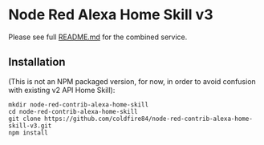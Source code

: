 # Node Red Alexa Home Skill v3
Please see full [README.md](https://github.com/coldfire84/node-red-alexa-home-skill-v3-web/blob/master/README.md) for the combined service.

## Installation
(This is not an NPM packaged version, for now, in order to avoid confusion with existing v2 API Home Skill):
```
mkdir node-red-contrib-alexa-home-skill
cd node-red-contrib-alexa-home-skill
git clone https://github.com/coldfire84/node-red-contrib-alexa-home-skill-v3.git
npm install
```